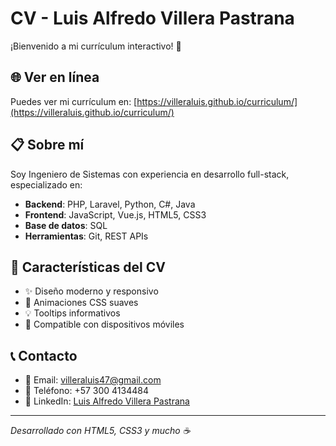 # CV - Luis Alfredo Villera Pastrana

¡Bienvenido a mi currículum interactivo! 👋

## 🌐 Ver en línea
Puedes ver mi currículum en: [https://villeraluis.github.io/curriculum/](https://villeraluis.github.io/curriculum/)

## 📋 Sobre mí
Soy Ingeniero de Sistemas con experiencia en desarrollo full-stack, especializado en:
- **Backend**: PHP, Laravel, Python, C#, Java
- **Frontend**: JavaScript, Vue.js, HTML5, CSS3
- **Base de datos**: SQL
- **Herramientas**: Git, REST APIs

## 🚀 Características del CV
- ✨ Diseño moderno y responsivo
- 🎨 Animaciones CSS suaves
- 💡 Tooltips informativos
- 📱 Compatible con dispositivos móviles

## 📞 Contacto
- 📧 Email: villeraluis47@gmail.com
- 📱 Teléfono: +57 300 4134484
- 💼 LinkedIn: [Luis Alfredo Villera Pastrana](linkedin.com/in/luis-alfredo-villera-pastrana-391a8313b)

---
*Desarrollado con HTML5, CSS3 y mucho ☕*
